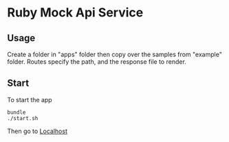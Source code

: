 # Ruby Mock Api Service

## Usage

Create a folder in "apps" folder then copy over the samples from "example" folder.
Routes specify the path, and the response file to render.

## Start

To start the app

```shell
bundle
./start.sh
```

Then go to [Localhost](http://localhost:8000)
